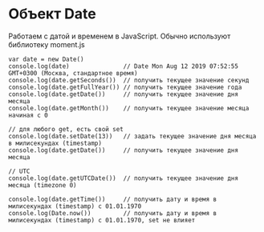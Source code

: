 # Объект Date

Работаем с датой и временем в JavaScript. Обычно используют библиотеку moment.js

    var date = new Date()
    console.log(date)               // Date Mon Aug 12 2019 07:52:55 GMT+0300 (Москва, стандартное время)
    console.log(date.getSeconds())  // получить текущее значение секунд
    console.log(date.getFullYear()) // получить текущее значение года
    console.log(date.getDate())     // получить текущее значение дня месяца
    console.log(date.getMonth())    // получить текущее значение месяца начиная с 0

    // для любого get, есть свой set
    console.log(date.setDate(13))   // задать текущее значение дня месяца в милисекундах (timestamp)
    console.log(date.getDate())     // получить текущее значение дня месяца

    // UTC
    console.log(date.getUTCDate())  // получить текущее значение дня месяца (timezone 0)

    console.log(date.getTime())     // получить дату и время в милисекундах (timestamp) с 01.01.1970
    console.log(Date.now())         // получить дату и время в милисекундах (timestamp) с 01.01.1970, set не влияет
